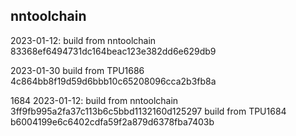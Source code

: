 ## nntoolchain

2023-01-12:
build from nntoolchain 83368ef6494731dc164beac123e382dd6e629db9

2023-01-30
build from TPU1686     4c864bb8f19d59d6bbb10c65208096cca2b3fb8a

1684
2023-01-12:
build from nntoolchain 3ff9fb995a2fa37c113b6c5bbd1132160d125297
build from TPU1684     b6004199e6c6402cdfa59f2a879d6378fba7403b
